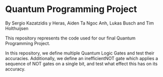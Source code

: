 # Quantum Programming Project
By Sergio Kazatzidis y Heras, Aiden Ta Ngoc Anh, Lukas Busch and Tim Holthuijsen

This repository represents the code used for our final Quantum Programming Project.

In this repository, we define multiple Quantum Logic Gates and test their accuracies. Additionally, we define an inefficientNOT gate which applies a sequence of NOT gates on a single bit, and test what effect this has on its accuracy.
